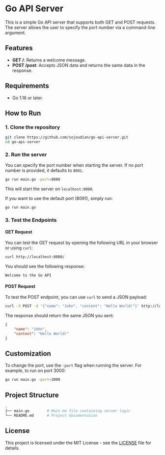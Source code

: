 
# Go API Server

This is a simple Go API server that supports both GET and POST requests. The server allows the user to specify the port number via a command-line argument.

## Features

- **GET /**: Returns a welcome message.
- **POST /post**: Accepts JSON data and returns the same data in the response.

## Requirements

- Go 1.16 or later.

## How to Run

### 1. Clone the repository

```bash
git clone https://github.com/sojoudian/go-api-server.git
cd go-api-server
```

### 2. Run the server

You can specify the port number when starting the server. If no port number is provided, it defaults to `8091`.

```bash
go run main.go -port=8080
```

This will start the server on `localhost:8080`.

If you want to use the default port (8091), simply run:

```bash
go run main.go
```

### 3. Test the Endpoints

#### GET Request

You can test the GET request by opening the following URL in your browser or using `curl`:

```bash
curl http://localhost:8080/
```

You should see the following response:

```text
Welcome to the Go API
```

#### POST Request

To test the POST endpoint, you can use `curl` to send a JSON payload:

```bash
curl -X POST -d '{"name": "John", "content": "Hello World!"}' http://localhost:8080/post -H "Content-Type: application/json"
```

The response should return the same JSON you sent:

```json
{
    "name": "John",
    "content": "Hello World!"
}
```

## Customization

To change the port, use the `-port` flag when running the server. For example, to run on port 3000:

```bash
go run main.go -port=3000
```

## Project Structure

```bash
.
├── main.go        # Main Go file containing server logic
└── README.md      # Project documentation
```

## License

This project is licensed under the MIT License - see the [LICENSE](LICENSE) file for details.

